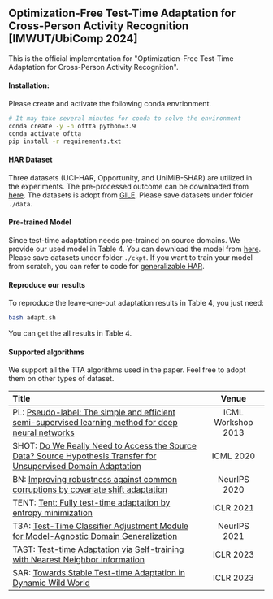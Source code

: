 ## Optimization-Free Test-Time Adaptation for Cross-Person Activity Recognition [IMWUT/UbiComp 2024]

This is the official implementation for "Optimization-Free Test-Time Adaptation for Cross-Person Activity Recognition".
#### Installation:
Please create and activate the following conda envrionment.
```bash
# It may take several minutes for conda to solve the environment
conda create -y -n oftta python=3.9
conda activate oftta
pip install -r requirements.txt 
```

#### HAR Dataset
Three datasets (UCI-HAR, Opportunity, and UniMiB-SHAR) are utilized in the experiments. The pre-processed outcome can be downloaded from [here](https://drive.google.com/drive/folders/1Y8jLalh2IFCf0lcG8bivTpTylbkdeoNr?usp=sharing). The datasets is adopt from [GILE](https://github.com/Hangwei12358/cross-person-HAR). Please save datasets under folder `./data`. 

#### Pre-trained Model
Since test-time adaptation needs pre-trained on source domains. We provide our used model in Table 4. You can download the model from [here](https://drive.google.com/drive/folders/1_GR6W0va5kd25aU2n21myKfhTY17V3F3?usp=share_link). Please save datasets under folder `./ckpt`. If you want to train your model from scratch, you can refer to code for [generalizable HAR](https://github.com/Claydon-Wang/DG_HAR). 

#### Reproduce our results
To reproduce the leave-one-out adaptation results in Table 4, you just need:
```bash
bash adapt.sh
```
You can get the all results in Table 4. 

#### Supported algorithms
We support all the TTA algorithms used in the paper. Feel free to adopt them on other types of dataset.

| Title                                                                                                                            | Venue | 
|:-------------------------------------------------------------------------------------------------------------------------------- |:-----:|
| PL: [Pseudo-label: The simple and efficient semi-supervised learning method for deep neural networks](https://www.researchgate.net/publication/280581078_Pseudo-Label_The_Simple_and_Efficient_Semi-Supervised_Learning_Method_for_Deep_Neural_Networks)                          | ICML Workshop 2013   | 
| SHOT: [Do We Really Need to Access the Source Data? Source Hypothesis Transfer for Unsupervised Domain Adaptation](https://arxiv.org/abs/2002.08546)   | ICML 2020    | 
|BN: [Improving robustness against common corruptions by covariate shift adaptation](https://arxiv.org/abs/2006.16971) | NeurIPS 2020  |                                                                                           |
| TENT: [Tent: Fully test-time adaptation by entropy minimization](https://openreview.net/forum?id=uXl3bZLkr3c)   | ICLR 2021  |
|T3A: [Test-Time Classifier Adjustment Module for Model-Agnostic Domain Generalization](https://openreview.net/forum?id=e_yvNqkJKAW)   | NeurIPS 2021                | 
|TAST: [ Test-time Adaptation via Self-training with Nearest Neighbor information](https://arxiv.org/abs/2207.10792)   | ICLR 2023     |
|SAR: [ Towards Stable Test-time Adaptation in Dynamic Wild World ](https://openreview.net/forum?id=g2YraF75Tj)   | ICLR 2023    |
